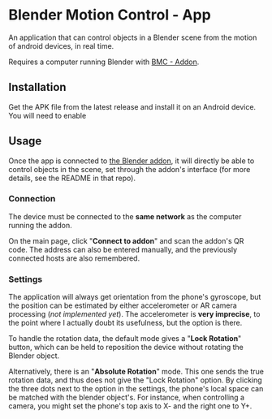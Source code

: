 # Blender Motion Control - App

An application that can control objects in a Blender scene from the motion of android devices, in real time.

Requires a computer running Blender with [BMC - Addon](https://github.com/pixup1/BMC-Addon).

## Installation

Get the APK file from the latest release and install it on an Android device. You will need to enable

## Usage

Once the app is connected to [the Blender addon](https://github.com/pixup1/BMC-Addon), it will directly be able to control objects in the scene, set through the addon's interface (for more details, see the README in that repo).

### Connection

The device must be connected to the **same network** as the computer running the addon.

On the main page, click "**Connect to addon**" and scan the addon's QR code. The address can also be entered manually, and the previously connected hosts are also remembered.

### Settings

The application will always get orientation from the phone's gyroscope, but the position can be estimated by either accelerometer or AR camera processing (*not implemented yet*). The accelerometer is **very imprecise**, to the point where I actually doubt its usefulness, but the option is there.

To handle the rotation data, the default mode gives a "**Lock Rotation**" button, which can be held to reposition the device without rotating the Blender object.

Alternatively, there is an "**Absolute Rotation**" mode. This one sends the true rotation data, and thus does not give the "Lock Rotation" option. By clicking the three dots next to the option in the settings, the phone's local space can be matched with the blender object's. For instance, when controlling a camera, you might set the phone's top axis to X- and the right one to Y+.